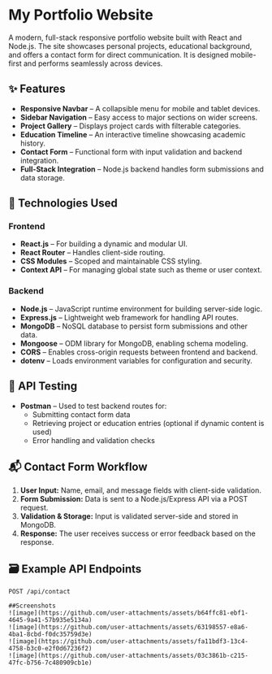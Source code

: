 # My Portfolio Website

A modern, full-stack responsive portfolio website built with React and Node.js. The site showcases personal projects, educational background, and offers a contact form for direct communication. It is designed mobile-first and performs seamlessly across devices.

## ✨ Features

- **Responsive Navbar** – A collapsible menu for mobile and tablet devices.
- **Sidebar Navigation** – Easy access to major sections on wider screens.
- **Project Gallery** – Displays project cards with filterable categories.
- **Education Timeline** – An interactive timeline showcasing academic history.
- **Contact Form** – Functional form with input validation and backend integration.
- **Full-Stack Integration** – Node.js backend handles form submissions and data storage.

## 🧰 Technologies Used

### Frontend
- **React.js** – For building a dynamic and modular UI.
- **React Router** – Handles client-side routing.
- **CSS Modules** – Scoped and maintainable CSS styling.
- **Context API** – For managing global state such as theme or user context.

### Backend
- **Node.js** – JavaScript runtime environment for building server-side logic.
- **Express.js** – Lightweight web framework for handling API routes.
- **MongoDB** – NoSQL database to persist form submissions and other data.
- **Mongoose** – ODM library for MongoDB, enabling schema modeling.
- **CORS** – Enables cross-origin requests between frontend and backend.
- **dotenv** – Loads environment variables for configuration and security.

## 🧪 API Testing
- **Postman** – Used to test backend routes for:
  - Submitting contact form data
  - Retrieving project or education entries (optional if dynamic content is used)
  - Error handling and validation checks

## 📬 Contact Form Workflow

1. **User Input:** Name, email, and message fields with client-side validation.
2. **Form Submission:** Data is sent to a Node.js/Express API via a POST request.
3. **Validation & Storage:** Input is validated server-side and stored in MongoDB.
4. **Response:** The user receives success or error feedback based on the response.

## 🗃️ Example API Endpoints

```http
POST /api/contact

##Screenshots
![image](https://github.com/user-attachments/assets/b64ffc81-ebf1-4645-9a41-57b935e5134a)
![image](https://github.com/user-attachments/assets/63198557-e8a6-4ba1-8cbd-f0dc35759d3e)
![image](https://github.com/user-attachments/assets/fa11bdf3-13c4-4758-b3c0-e2f0d67236f2)
![image](https://github.com/user-attachments/assets/03c3861b-c215-47fc-b756-7c480909cb1e)


